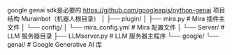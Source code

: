 google genai sdk是必要的 https://github.com/googleapis/python-genai 
项目结构
Murainbot（机器人根目录）
│
├── plugin/
│   ├── mira.py                 # Mira 插件主文件
│   └── config/
│       └── mira_config.yml     # Mira 配置文件
│
└── Server/                     # LLM 服务器目录
    ├── LLMserver.py            # LLM 服务器主程序
    └── google/
        └── genai/              # Google Generative AI 库
